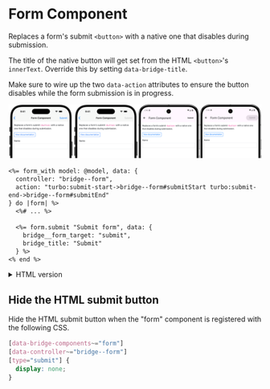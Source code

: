 # Form Component

Replaces a form's submit `<button>` with a native one that disables during submission.

The title of the native button will get set from the HTML `<button>`'s `innerText`. Override this by setting `data-bridge-title`.

Make sure to wire up the two `data-action` attributes to ensure the button disables while the form submission is in progress.

![Form Component examples](/resources/screenshots/form.png)

```erb
<%= form_with model: @model, data: {
  controller: "bridge--form",
  action: "turbo:submit-start->bridge--form#submitStart turbo:submit-end->bridge--form#submitEnd"
} do |form| %>
  <%# ... %>

  <%= form.submit "Submit form", data: {
    bridge__form_target: "submit",
    bridge_title: "Submit"
  } %>
<% end %>
```

<details>
<summary>HTML version</summary>

```html
<form 
  data-controller="bridge--form"
  data-action="turbo:submit-start->bridge--form#submitStart turbo:submit-end->bridge--form#submitEnd"
  >
  <!-- ... -->

  <button
    type="submit"
    data-bridge--form-target="submit"
    data-bridge-title="Submit"
  >
    Submit form
  </button>
</form>
```

</details>

## Hide the HTML submit button

Hide the HTML submit button when the "form" component is registered with the following CSS.

```css
[data-bridge-components~="form"]
[data-controller~="bridge--form"]
[type="submit"] {
  display: none;
}
```
